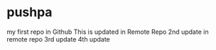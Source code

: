 # pushpa
my first repo in Github
This is updated in Remote Repo
2nd update in remote repo
3rd update
4th update
